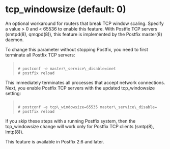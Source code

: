 # tcp_windowsize (default: 0)
 An optional workaround for routers that break TCP window scaling.
Specify a value > 0 and < 65536 to enable this feature. With
Postfix TCP servers (smtpd(8), qmqpd(8)), this feature is implemented
by the Postfix master(8) daemon. 


 To change this parameter without stopping Postfix, you need to
first terminate all Postfix TCP servers: 



> 
> 
> ```
> 
> # postconf -e master\_service\_disable=inet
> # postfix reload
> 
> ```
> 
> 


 This immediately terminates all processes that accept network
connections. Next, you enable Postfix TCP servers with the updated
tcp\_windowsize setting: 



> 
> 
> ```
> 
> # postconf -e tcp\_windowsize=65535 master\_service\_disable=
> # postfix reload
> 
> ```
> 
> 


 If you skip these steps with a running Postfix system, then the
tcp\_windowsize change will work only for Postfix TCP clients (smtp(8),
lmtp(8)). 


 This feature is available in Postfix 2.6 and later. 


